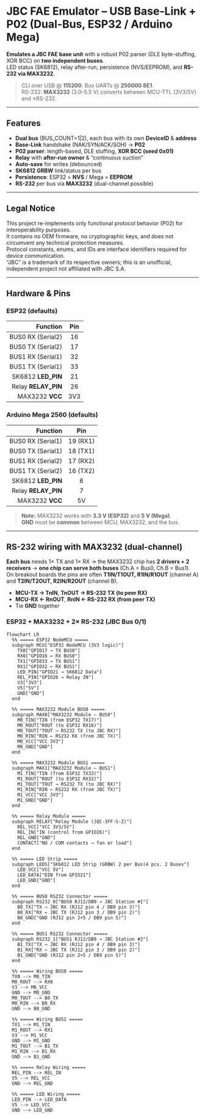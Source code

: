 # JBC FAE Emulator – USB Base-Link + P02 (Dual-Bus, ESP32 / Arduino Mega)

**Emulates a JBC FAE base unit** with a robust P02 parser (DLE byte-stuffing, XOR BCC) on **two independent buses**.  
LED status (SK6812), relay after-run, persistence (NVS/EEPROM), and **RS-232 via MAX3232**.

> CLI over USB @ **115200**. Bus UARTs @ **250000 8E1**.  
> RS-232: **MAX3232** (3.0–5.5 V) converts between MCU-TTL (3V3/5V) and ±RS-232.

---

## Features

- **Dual bus** (BUS_COUNT=1|2), each bus with its own **DeviceID** & **address**
- **Base-Link** handshake (NAK/SYN/ACK/SOH) → **P02**
- **P02 parser**: length-based, DLE stuffing, **XOR BCC (seed 0x01)**
- **Relay** with **after-run owner** & “continuous suction”
- **Auto-save** for writes (debounced)
- **SK6812 GRBW** link/status per bus
- **Persistence**: ESP32 = **NVS** / Mega = **EEPROM**
- **RS-232** per bus via **MAX3232** (dual-channel possible)

---

## Legal Notice

This project re-implements only functional protocol behavior (P02) for interoperability purposes.  
It contains no OEM firmware, no cryptographic keys, and does not circumvent any technical protection measures.  
Protocol constants, enums, and IDs are interface identifiers required for device communication.  
“JBC” is a trademark of its respective owners; this is an unofficial, independent project not affiliated with JBC S.A.

---

## Hardware & Pins

### ESP32 (defaults)

| Function              | Pin |
|----------------------:|:---:|
| BUS0 RX (Serial2)     | 16  |
| BUS0 TX (Serial2)     | 17  |
| BUS1 RX (Serial1)     | 32  |
| BUS1 TX (Serial1)     | 33  |
| SK6812 **LED_PIN**    | 21  |
| Relay **RELAY_PIN**   | 26  |
| MAX3232 **VCC**       | 3V3 |

### Arduino Mega 2560 (defaults)

| Function              | Pin |
|----------------------:|:---:|
| BUS0 RX (Serial1)     | 19 (RX1) |
| BUS0 TX (Serial1)     | 18 (TX1) |
| BUS1 RX (Serial2)     | 17 (RX2) |
| BUS1 TX (Serial2)     | 16 (TX2) |
| SK6812 **LED_PIN**    | 6   |
| Relay **RELAY_PIN**   | 7   |
| MAX3232 **VCC**       | 5V  |

> **Note:** MAX3232 works with **3.3 V (ESP32)** and **5 V (Mega)**.  
> **GND** must be **common** between MCU, MAX3232, and the bus.

---

## RS-232 wiring with MAX3232 (dual-channel)

**Each bus** needs 1× TX and 1× RX → the MAX3232 chip has **2 drivers + 2 receivers** → **one chip can serve both buses** (Ch.A = Bus0, Ch.B = Bus1).  
On breakout boards the pins are often **T1IN/T1OUT, R1IN/R1OUT** (channel A) and **T2IN/T2OUT, R2IN/R2OUT** (channel B).

- **MCU-TX → TnIN**, **TnOUT → RS-232 TX (to peer RX)**
- **MCU-RX ← RnOUT**, **RnIN  ← RS-232 RX (from peer TX)**
- Tie **GND** together

### ESP32 + MAX3232 + 2× RS-232 (JBC Bus 0/1)

```mermaid
flowchart LR
  %% ===== ESP32 NodeMCU =====
  subgraph MCU["ESP32 NodeMCU (3V3 logic)"]
    TX0["GPIO17 → TX BUS0"]
    RX0["GPIO16 ← RX BUS0"]
    TX1["GPIO33 → TX BUS1"]
    RX1["GPIO32 ← RX BUS1"]
    LED_PIN["GPIO21 → SK6812 Data"]
    REL_PIN["GPIO26 → Relay IN"]
    V3["3V3"]
    V5["5V"]
    GND["GND"]
  end

  %% ===== MAX3232 Module BUS0 =====
  subgraph MAX0["MAX3232 Module – BUS0"]
    M0_TIN["TIN (from ESP32 TX17)"]
    M0_ROUT["ROUT (to ESP32 RX16)"]
    M0_TOUT["TOUT → RS232 TX (to JBC RX)"]
    M0_RIN["RIN ← RS232 RX (from JBC TX)"]
    M0_VCC["VCC 3V3"]
    M0_GND["GND"]
  end

  %% ===== MAX3232 Module BUS1 =====
  subgraph MAX1["MAX3232 Module – BUS1"]
    M1_TIN["TIN (from ESP32 TX33)"]
    M1_ROUT["ROUT (to ESP32 RX32)"]
    M1_TOUT["TOUT → RS232 TX (to JBC RX)"]
    M1_RIN["RIN ← RS232 RX (from JBC TX)"]
    M1_VCC["VCC 3V3"]
    M1_GND["GND"]
  end

  %% ===== Relay Module =====
  subgraph RELAY["Relay Module (JQC-3FF-S-Z)"]
    REL_VCC["VCC 3V3/5V"]
    REL_IN["IN (control from GPIO26)"]
    REL_GND["GND"]
    CONTACT["NO / COM contacts → fan or load"]
  end

  %% ===== LED Strip =====
  subgraph LEDS["SK6812 LED Strip (GRBW) 2 per Bus(4 pcs. 2 Buses"]
    LED_VCC["VCC 5V"]
    LED_DATA["DIN from GPIO21"]
    LED_GND["GND"]
  end

  %% ===== BUS0 RS232 Connector =====
  subgraph RS232_0["BUS0 RJ12/DB9 → JBC Station #1"]
    B0_TX["TX → JBC RX (RJ12 pin 4 / DB9 pin 3)"]
    B0_RX["RX ← JBC TX (RJ12 pin 3 / DB9 pin 2)"]
    B0_GND["GND (RJ12 pin 2+5 / DB9 pin 5)"]
  end

  %% ===== BUS1 RS232 Connector =====
  subgraph RS232_1["BUS1 RJ12/DB9 → JBC Station #2"]
    B1_TX["TX → JBC RX (RJ12 pin 4 / DB9 pin 3)"]
    B1_RX["RX ← JBC TX (RJ12 pin 3 / DB9 pin 2)"]
    B1_GND["GND (RJ12 pin 2+5 / DB9 pin 5)"]
  end

  %% ===== Wiring BUS0 =====
  TX0 --> M0_TIN
  M0_ROUT --> RX0
  V3 --> M0_VCC
  GND --> M0_GND
  M0_TOUT --> B0_TX
  M0_RIN --> B0_RX
  GND --> B0_GND

  %% ===== Wiring BUS1 =====
  TX1 --> M1_TIN
  M1_ROUT --> RX1
  V3 --> M1_VCC
  GND --> M1_GND
  M1_TOUT --> B1_TX
  M1_RIN --> B1_RX
  GND --> B1_GND

  %% ===== Relay Wiring =====
  REL_PIN --> REL_IN
  V5 --> REL_VCC
  GND --> REL_GND

  %% ===== LED Wiring =====
  LED_PIN --> LED_DATA
  V5 --> LED_VCC
  GND --> LED_GND
